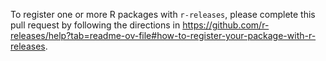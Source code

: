 To register one or more R packages with `r-releases`, please complete this pull request by following the directions in https://github.com/r-releases/help?tab=readme-ov-file#how-to-register-your-package-with-r-releases.
